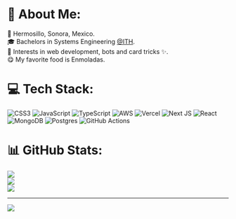 # 💫 About Me:
📍  Hermosillo, Sonora, Mexico.<br>🎓  Bachelors in Systems Engineering [@ITH](http://www.ith.mx/).<br>🔭  Interests in web development, bots and card tricks ✨.<br>😋  My favorite food is Enmoladas.


# 💻 Tech Stack:
![CSS3](https://img.shields.io/badge/css3-%231572B6.svg?style=for-the-badge&logo=css3&logoColor=white) ![JavaScript](https://img.shields.io/badge/javascript-%23323330.svg?style=for-the-badge&logo=javascript&logoColor=%23F7DF1E) ![TypeScript](https://img.shields.io/badge/typescript-%23007ACC.svg?style=for-the-badge&logo=typescript&logoColor=white) ![AWS](https://img.shields.io/badge/AWS-%23FF9900.svg?style=for-the-badge&logo=amazon-aws&logoColor=white) ![Vercel](https://img.shields.io/badge/vercel-%23000000.svg?style=for-the-badge&logo=vercel&logoColor=white) ![Next JS](https://img.shields.io/badge/Next-black?style=for-the-badge&logo=next.js&logoColor=white) ![React](https://img.shields.io/badge/react-%2320232a.svg?style=for-the-badge&logo=react&logoColor=%2361DAFB) ![MongoDB](https://img.shields.io/badge/MongoDB-%234ea94b.svg?style=for-the-badge&logo=mongodb&logoColor=white) ![Postgres](https://img.shields.io/badge/postgres-%23316192.svg?style=for-the-badge&logo=postgresql&logoColor=white) ![GitHub Actions](https://img.shields.io/badge/github%20actions-%232671E5.svg?style=for-the-badge&logo=githubactions&logoColor=white)
# 📊 GitHub Stats:
![](https://github-readme-stats.vercel.app/api?username=imariel2d&theme=dark&hide_border=false&include_all_commits=true&count_private=true)<br/>
![](https://nirzak-streak-stats.vercel.app/?user=imariel2d&theme=dark&hide_border=false)<br/>
![](https://github-readme-stats.vercel.app/api/top-langs/?username=imariel2d&theme=dark&hide_border=false&include_all_commits=true&count_private=true&layout=compact)

---
[![](https://visitcount.itsvg.in/api?id=imariel2d&icon=0&color=0)](https://visitcount.itsvg.in)

<!-- Proudly created with GPRM ( https://gprm.itsvg.in ) -->
